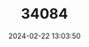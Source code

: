 ---
title: "34084"
category: "Podocarpus guatemalensis"
draft: false
date: 2024-02-22 13:03:50
languages:
  Spanish; Castilian: ["Alfajillo", "Ciprecillo Amarillo", "Ciprecillo Blanco", "Cipresillo", "Cypress de Montaña", "Palo de Oro", "Pinillo", "Piño de Montaña", "Ocotillo de Llano"]
  Mayan languages: ["Kurus-té"]
---
